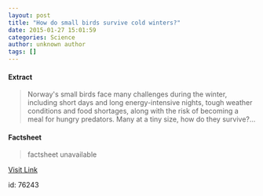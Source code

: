 ```yaml
---
layout: post
title: "How do small birds survive cold winters?"
date: 2015-01-27 15:01:59
categories: Science
author: unknown author
tags: []
---
```



#### Extract
>Norway's small birds face many challenges during the winter, including short days and long energy-intensive nights, tough weather conditions and food shortages, along with the risk of becoming a meal for hungry predators. Many at a tiny size, how do they survive?...

#### Factsheet
>factsheet unavailable

[Visit Link](http://feeds.sciencedaily.com/~r/sciencedaily/~3/rv_Au1S-SJY/150127100159.htm)

id:   76243
